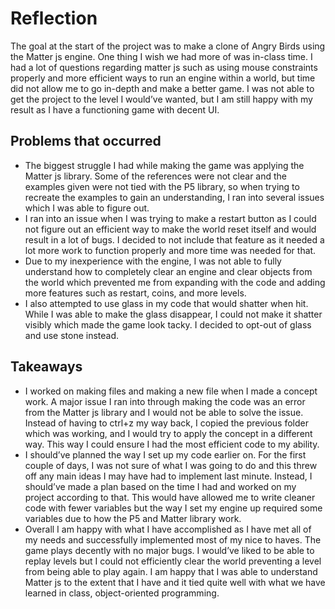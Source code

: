 # Reflection

 The goal at the start of the project was to make a clone of Angry Birds using the Matter js engine. One thing I wish we had more of was in-class time. I had a lot of questions regarding matter js such as using mouse constraints properly and more efficient ways to run an engine within a world, but time did not allow me to go in-depth and make a better game. I was not able to get the project to the level I would’ve wanted, but I am still happy with my result as I have a functioning game with decent UI.

## Problems that occurred

- The biggest struggle I had while making the game was applying the Matter js library. Some of the references were not clear and the examples given were not tied with the P5 library, so when trying to recreate the examples to gain an understanding, I ran into several issues which I was able to figure out.
- I ran into an issue when I was trying to make a restart button as I could not figure out an efficient way to make the world reset itself and would result in a lot of bugs. I decided to not include that feature as it needed a lot more work to function properly and more time was needed for that.
- Due to my inexperience with the engine, I was not able to fully understand how to completely clear an engine and clear objects from the world which prevented me from expanding with the code and adding more features such as restart, coins, and more levels. 
- I also attempted to use glass in my code that would shatter when hit. While I was able to make the glass disappear, I could not make it shatter visibly which made the game look tacky. I decided to opt-out of glass and use stone instead.

## Takeaways

- I worked on making files and making a new file when I made a concept work. A major issue I ran into through making the code was an error from the Matter js library and I would not be able to solve the issue. Instead of having to ctrl+z my way back, I copied the previous folder which was working, and I would try to apply the concept in a different way. This way I could ensure I had the most efficient code to my ability.
- I should’ve planned the way I set up my code earlier on. For the first couple of days, I was not sure of what I was going to do and this threw off any main ideas I may have had to implement last minute. Instead, I should’ve made a plan based on the time I had and worked on my project according to that. This would have allowed me to write cleaner code with fewer variables but the way I set my engine up required some variables due to how the P5 and Matter library work.
- Overall I am happy with what I have accomplished as I have met all of my needs and successfully implemented most of my nice to haves. The game plays decently with no major bugs. I would’ve liked to be able to replay levels but I could not efficiently clear the world preventing a level from being able to play again. I am happy that I was able to understand Matter js to the extent that I have and it tied quite well with what we have learned in class, object-oriented programming.
